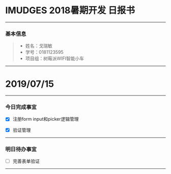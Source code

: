 # IMUDGES 2018暑期开发 日报书
-------


### 基本信息
> * 姓名：戈瑞敏
> * 学号：0181123595
> * 项目组：树莓派WIFI智能小车
-------


# 2019/07/15

-------

### 今日完成事宜
- [x]  注册form input和picker逻辑管理
- [x]  验证管理






------
### 明日待办事宜
- [ ] 完善表单验证
-------





